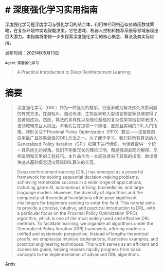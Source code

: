 # # 深度强化学习实用指南
深度强化学习是深度学习与强化学习的结合体，利用神经网络近似价值函数或策略，在复杂环境中实现智能决策。它在游戏、机器人控制和推荐系统等领域展现出巨大潜力。本指南将带你一步步探索深度强化学习的核心概念、算法及其实际应用。

发布时间：2025年05月13日

`Agent` `深度强化学习`

> A Practical Introduction to Deep Reinforcement Learning

# 摘要

> 深度强化学习（DRL）作为一种强大的框架，已逐渐成为解决序列决策问题的有效方法，在游戏AI、自动驾驶、生物医学和大型语言模型等领域取得了显著的成功。然而，算法的多样性以及理论基础的复杂性常常给初学者进入该领域带来巨大挑战。本教程旨在提供一个简洁、直观且实用的DRL入门指南，特别关注于Proximal Policy Optimization（PPO）算法——这是目前应用最广且效果最佳的DRL方法之一。为了便于学习，我们将所有算法纳入Generalized Policy Iteration（GPI）框架下进行组织，为读者提供一个统一且系统化的视角。我们不侧重冗长的理论证明，而是强调直观的解释、示例说明和实用的工程技巧。本作品作为一本高效且易于获取的指南，助读者快速从基础概念迈向高级DRL算法的实现。

> Deep reinforcement learning (DRL) has emerged as a powerful framework for solving sequential decision-making problems, achieving remarkable success in a wide range of applications, including game AI, autonomous driving, biomedicine, and large language models. However, the diversity of algorithms and the complexity of theoretical foundations often pose significant challenges for beginners seeking to enter the field. This tutorial aims to provide a concise, intuitive, and practical introduction to DRL, with a particular focus on the Proximal Policy Optimization (PPO) algorithm, which is one of the most widely used and effective DRL methods. To facilitate learning, we organize all algorithms under the Generalized Policy Iteration (GPI) framework, offering readers a unified and systematic perspective. Instead of lengthy theoretical proofs, we emphasize intuitive explanations, illustrative examples, and practical engineering techniques. This work serves as an efficient and accessible guide, helping readers rapidly progress from basic concepts to the implementation of advanced DRL algorithms.

[Arxiv](https://arxiv.org/abs/2505.08295)